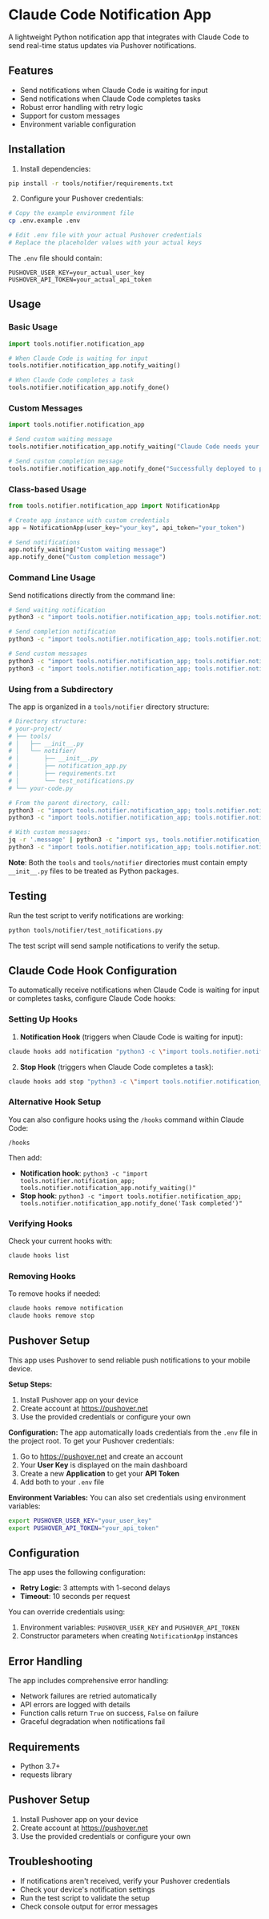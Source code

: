 # Claude Code Notification App

A lightweight Python notification app that integrates with Claude Code to send real-time status updates via Pushover notifications.

## Features

- Send notifications when Claude Code is waiting for input
- Send notifications when Claude Code completes tasks
- Robust error handling with retry logic
- Support for custom messages
- Environment variable configuration

## Installation

1. Install dependencies:
```bash
pip install -r tools/notifier/requirements.txt
```

2. Configure your Pushover credentials:
```bash
# Copy the example environment file
cp .env.example .env

# Edit .env file with your actual Pushover credentials
# Replace the placeholder values with your actual keys
```

The `.env` file should contain:
```
PUSHOVER_USER_KEY=your_actual_user_key
PUSHOVER_API_TOKEN=your_actual_api_token
```

## Usage

### Basic Usage

```python
import tools.notifier.notification_app

# When Claude Code is waiting for input
tools.notifier.notification_app.notify_waiting()

# When Claude Code completes a task
tools.notifier.notification_app.notify_done()
```

### Custom Messages

```python
import tools.notifier.notification_app

# Send custom waiting message
tools.notifier.notification_app.notify_waiting("Claude Code needs your review of the generated code")

# Send custom completion message
tools.notifier.notification_app.notify_done("Successfully deployed to production!")
```

### Class-based Usage

```python
from tools.notifier.notification_app import NotificationApp

# Create app instance with custom credentials
app = NotificationApp(user_key="your_key", api_token="your_token")

# Send notifications
app.notify_waiting("Custom waiting message")
app.notify_done("Custom completion message")
```

### Command Line Usage

Send notifications directly from the command line:

```bash
# Send waiting notification
python3 -c "import tools.notifier.notification_app; tools.notifier.notification_app.notify_waiting()"

# Send completion notification
python3 -c "import tools.notifier.notification_app; tools.notifier.notification_app.notify_done()"

# Send custom messages
python3 -c "import tools.notifier.notification_app; tools.notifier.notification_app.notify_waiting('Custom message here')"
python3 -c "import tools.notifier.notification_app; tools.notifier.notification_app.notify_done('Task completed successfully')"
```

### Using from a Subdirectory

The app is organized in a `tools/notifier` directory structure:

```bash
# Directory structure:
# your-project/
# ├── tools/
# │   ├── __init__.py
# │   └── notifier/
# │       ├── __init__.py
# │       ├── notification_app.py
# │       ├── requirements.txt
# │       └── test_notifications.py
# └── your-code.py

# From the parent directory, call:
python3 -c "import tools.notifier.notification_app; tools.notifier.notification_app.notify_waiting()"
python3 -c "import tools.notifier.notification_app; tools.notifier.notification_app.notify_done()"

# With custom messages:
jq -r '.message' | python3 -c "import sys, tools.notifier.notification_app; tools.notifier.notification_app.notify_waiting(sys.stdin.read().strip())"
python3 -c "import tools.notifier.notification_app; tools.notifier.notification_app.notify_done('Task completed')"
```

**Note**: Both the `tools` and `tools/notifier` directories must contain empty `__init__.py` files to be treated as Python packages.

## Testing

Run the test script to verify notifications are working:

```bash
python tools/notifier/test_notifications.py
```

The test script will send sample notifications to verify the setup.

## Claude Code Hook Configuration

To automatically receive notifications when Claude Code is waiting for input or completes tasks, configure Claude Code hooks:

### Setting Up Hooks

1. **Notification Hook** (triggers when Claude Code is waiting for input):
```bash
claude hooks add notification "python3 -c \"import tools.notifier.notification_app; tools.notifier.notification_app.notify_waiting()\""
```

2. **Stop Hook** (triggers when Claude Code completes a task):
```bash
claude hooks add stop "python3 -c \"import tools.notifier.notification_app; tools.notifier.notification_app.notify_done()\""
```

### Alternative Hook Setup

You can also configure hooks using the `/hooks` command within Claude Code:

```
/hooks
```

Then add:
- **Notification hook**: `python3 -c "import tools.notifier.notification_app; tools.notifier.notification_app.notify_waiting()"`
- **Stop hook**: `python3 -c "import tools.notifier.notification_app; tools.notifier.notification_app.notify_done('Task completed')"`

### Verifying Hooks

Check your current hooks with:
```bash
claude hooks list
```

### Removing Hooks

To remove hooks if needed:
```bash
claude hooks remove notification
claude hooks remove stop
```

## Pushover Setup

This app uses Pushover to send reliable push notifications to your mobile device.

**Setup Steps:**
1. Install Pushover app on your device
2. Create account at https://pushover.net
3. Use the provided credentials or configure your own

**Configuration:**
The app automatically loads credentials from the `.env` file in the project root. To get your Pushover credentials:

1. Go to https://pushover.net and create an account
2. Your **User Key** is displayed on the main dashboard
3. Create a new **Application** to get your **API Token**
4. Add both to your `.env` file

**Environment Variables:**
You can also set credentials using environment variables:
```bash
export PUSHOVER_USER_KEY="your_user_key"
export PUSHOVER_API_TOKEN="your_api_token"
```

## Configuration

The app uses the following configuration:

- **Retry Logic**: 3 attempts with 1-second delays
- **Timeout**: 10 seconds per request

You can override credentials using:
1. Environment variables: `PUSHOVER_USER_KEY` and `PUSHOVER_API_TOKEN`
2. Constructor parameters when creating `NotificationApp` instances

## Error Handling

The app includes comprehensive error handling:

- Network failures are retried automatically
- API errors are logged with details
- Function calls return `True` on success, `False` on failure
- Graceful degradation when notifications fail

## Requirements

- Python 3.7+
- requests library

## Pushover Setup

1. Install Pushover app on your device
2. Create account at https://pushover.net
3. Use the provided credentials or configure your own

## Troubleshooting

- If notifications aren't received, verify your Pushover credentials
- Check your device's notification settings
- Run the test script to validate the setup
- Check console output for error messages